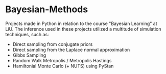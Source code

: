 # Bayesian-Methods
Projects made in Python in relation to the course "Bayesian Learning" at LiU. The inference used in these projects utilized a multitude of simulation techniques, such as:
- Direct sampling from conjugate priors
- Direct sampling from the Laplace normal approximation
- Gibbs Sampling
- Random Walk Metropolis / Metropolis Hastings 
- Hamiltonial Monte Carlo (+ NUTS) using PyStan
